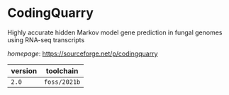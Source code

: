 # CodingQuarry

Highly accurate hidden Markov model gene prediction in fungal genomes using RNA-seq transcripts

*homepage*: <https://sourceforge.net/p/codingquarry>

version | toolchain
--------|----------
``2.0`` | ``foss/2021b``
